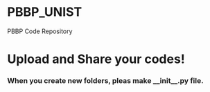 # PBBP_UNIST
PBBP Code Repository

# Upload and Share your codes! 

### When you create new folders, pleas make \_\_init\_\_.py file.
